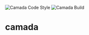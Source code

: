 ![Camada Code Style](https://github.com/mikhailramalho/camada/workflows/Camada%20Code%20Style/badge.svg?branch=master)
![Camada Build](https://github.com/mikhailramalho/camada/workflows/Camada%20Build/badge.svg?branch=master)
# camada
